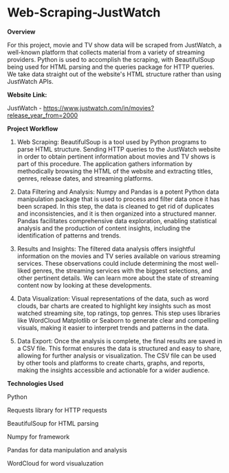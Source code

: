 # Web-Scraping-JustWatch

**Overview**

For this project, movie and TV show data will be scraped from JustWatch, a well-known platform that collects material from a variety of streaming providers. Python is used to accomplish the scraping, with BeautifulSoup being used for HTML parsing and the queries package for HTTP queries. We take data straight out of the website's HTML structure rather than using JustWatch APIs.

**Website Link:**

JustWatch - https://www.justwatch.com/in/movies?release_year_from=2000

**Project Workflow**
1. Web Scraping:
BeautifulSoup is a tool used by Python programs to parse HTML structure. Sending HTTP queries to the JustWatch website in order to obtain pertinent information about movies and TV shows is part of this procedure. The application gathers information by methodically browsing the HTML of the website and extracting titles, genres, release dates, and streaming platforms.

2. Data Filtering and Analysis:
Numpy and Pandas is a potent Python data manipulation package that is used to process and filter data once it has been scraped. In this step, the data is cleaned to get rid of duplicates and inconsistencies, and it is then organized into a structured manner. Pandas facilitates comprehensive data exploration, enabling statistical analysis and the production of content insights, including the identification of patterns and trends.

3. Results and Insights:
The filtered data analysis offers insightful information on the movies and TV series available on various streaming services. These observations could include determining the most well-liked genres, the streaming services with the biggest selections, and other pertinent details. We can learn more about the state of streaming content now by looking at these developments.

4. Data Visualization:
Visual representations of the data, such as word clouds, bar charts are created to highlight key insights such as most watched streaming site, top ratings, top genres. This step uses libraries like WordCloud Matplotlib or Seaborn to generate clear and compelling visuals, making it easier to interpret trends and patterns in the data.

6. Data Export:
Once the analysis is complete, the final results are saved in a CSV file. This format ensures the data is structured and easy to share, allowing for further analysis or visualization. The CSV file can be used by other tools and platforms to create charts, graphs, and reports, making the insights accessible and actionable for a wider audience.

**Technologies Used**

Python

Requests library for HTTP requests

BeautifulSoup for HTML parsing

Numpy for framework

Pandas for data manipulation and analysis

WordCloud for word visualuzation

